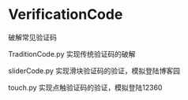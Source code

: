 # VerificationCode
破解常见验证码  

TraditionCode.py 实现传统验证码的破解  

sliderCode.py 实现滑块验证码的验证，模拟登陆博客园

touch.py 实现点触验证码的验证，模拟登陆12360
